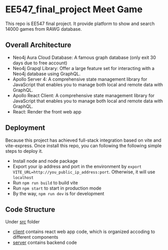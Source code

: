 # EE547_final_project Meet Game
This repo is EE547 final project. It provide platform to show and search 14000 games from RAWG database.

## Overall Architecture

- Neo4j Aura Cloud Database: A famous graph database (only exit 30 days due to free account)
- Neo4j Grapql Library: Offer a large feature set for interacting with a Neo4j database using GraphQL.
- Apollo Server 4: A comprehensive state management library for JavaScript that enables you to manage both local and remote data with GraphQL.
- Apollo React Client: A comprehensive state management library for JavaScript that enables you to manage both local and remote data with GraphQL. 
- React: Render the front web app
  
## Deployment
Because this project has achieved full-stack integration based on vite and vite-express. Once install this repo, you can following the following simple steps to deploy it.
- Install node and node package
- Export your ip address and port in the environment by `export VITE_URL=http://you_public_ip_address:port`. Otherwise, it will use `localhost`
- Run `npm run build` to build vite
- Run `npm start` to start in production mode
- By the way, `npm run dev` is for development


## Code Structure
Under [src](src) folder
- [client](src/client/) contains react web app code, which is organized accoding to different components
- [server](src/server/) contains backend code